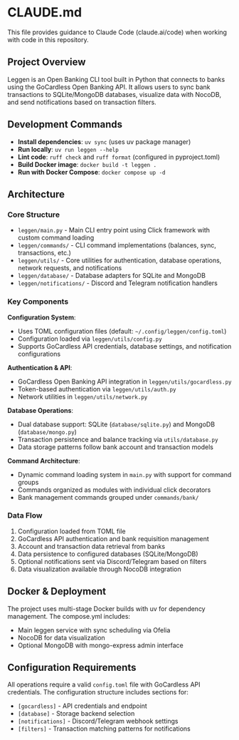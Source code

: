# CLAUDE.md

This file provides guidance to Claude Code (claude.ai/code) when working with code in this repository.

## Project Overview

Leggen is an Open Banking CLI tool built in Python that connects to banks using the GoCardless Open Banking API. It allows users to sync bank transactions to SQLite/MongoDB databases, visualize data with NocoDB, and send notifications based on transaction filters.

## Development Commands

- **Install dependencies**: `uv sync` (uses uv package manager)
- **Run locally**: `uv run leggen --help`
- **Lint code**: `ruff check` and `ruff format` (configured in pyproject.toml)
- **Build Docker image**: `docker build -t leggen .`
- **Run with Docker Compose**: `docker compose up -d`

## Architecture

### Core Structure
- `leggen/main.py` - Main CLI entry point using Click framework with custom command loading
- `leggen/commands/` - CLI command implementations (balances, sync, transactions, etc.)
- `leggen/utils/` - Core utilities for authentication, database operations, network requests, and notifications
- `leggen/database/` - Database adapters for SQLite and MongoDB
- `leggen/notifications/` - Discord and Telegram notification handlers

### Key Components

**Configuration System**:
- Uses TOML configuration files (default: `~/.config/leggen/config.toml`)
- Configuration loaded via `leggen/utils/config.py`
- Supports GoCardless API credentials, database settings, and notification configurations

**Authentication & API**:
- GoCardless Open Banking API integration in `leggen/utils/gocardless.py`
- Token-based authentication via `leggen/utils/auth.py`
- Network utilities in `leggen/utils/network.py`

**Database Operations**:
- Dual database support: SQLite (`database/sqlite.py`) and MongoDB (`database/mongo.py`)
- Transaction persistence and balance tracking via `utils/database.py`
- Data storage patterns follow bank account and transaction models

**Command Architecture**:
- Dynamic command loading system in `main.py` with support for command groups
- Commands organized as modules with individual click decorators
- Bank management commands grouped under `commands/bank/`

### Data Flow
1. Configuration loaded from TOML file
2. GoCardless API authentication and bank requisition management
3. Account and transaction data retrieval from banks
4. Data persistence to configured databases (SQLite/MongoDB)
5. Optional notifications sent via Discord/Telegram based on filters
6. Data visualization available through NocoDB integration

## Docker & Deployment

The project uses multi-stage Docker builds with uv for dependency management. The compose.yml includes:
- Main leggen service with sync scheduling via Ofelia
- NocoDB for data visualization
- Optional MongoDB with mongo-express admin interface

## Configuration Requirements

All operations require a valid `config.toml` file with GoCardless API credentials. The configuration structure includes sections for:
- `[gocardless]` - API credentials and endpoint
- `[database]` - Storage backend selection
- `[notifications]` - Discord/Telegram webhook settings
- `[filters]` - Transaction matching patterns for notifications